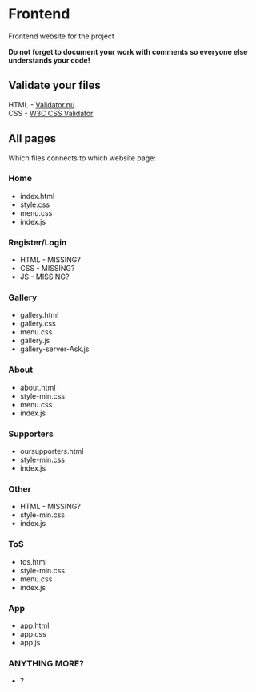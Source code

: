 # Frontend
Frontend website for the project

**Do not forget to document your work with comments so everyone else understands your code!**

## Validate your files
HTML - [Validator.nu](https://validator.nu)  
CSS - [W3C CSS Validator](https://jigsaw.w3.org/css-validator/)

## All pages
Which files connects to which website page:

### Home
  * index.html
  * style.css
  * menu.css
  * index.js

### Register/Login
  * HTML - MISSING?
  * CSS - MISSING?
  * JS - MISSING?

### Gallery
  * gallery.html
  * gallery.css
  * menu.css
  * gallery.js
  * gallery-server-Ask.js

### About
  * about.html
  * style-min.css
  * menu.css
  * index.js

### Supporters
  * oursupporters.html
  * style-min.css
  * index.js

### Other
  * HTML - MISSING?
  * style-min.css
  * index.js

### ToS
  * tos.html
  * style-min.css
  * menu.css
  * index.js
  
### App
 * app.html
 * app.css
 * app.js

### ANYTHING MORE?
  * ?
